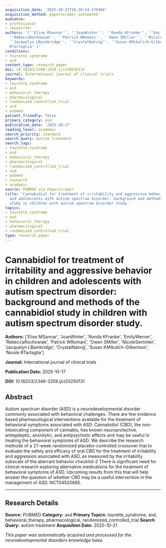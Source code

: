 ```yaml
---
acquisition_date: '2025-10-21T16:20:54.576304'
acquisition_method: paperscraper_automated
audience:
- professional
- researcher
authors: '[''Elise MSannar'', ''JoanWinter'', ''Ronda KFranke'', ''EmilyWerner'',
  ''RebeccaRochowiak'', ''Patrick WRomani'', ''Owen SMiller'', ''NicoleSemmler'',
  ''Jacquelyn LBainbridge'', ''CrystalNatvig'', ''Susan KMikulich-Gilbertson'', ''Nicole
  RTartaglia'']'
conditions:
- tourette_syndrome
- asd
content_type: research_paper
doi: 10.18203/2349-3259.ijct20250131
journal: International journal of clinical trials
keywords:
- tourette_syndrome
- asd
- behavioral_therapy
- pharmacological
- randomized_controlled_trial
- asd
- pubmed
patient_friendly: false
primary_category: asd
publication_date: '2025-10-17'
reading_level: academic
search_priority: standard
search_query: autism treatment
search_tags:
- tourette_syndrome
- asd
- behavioral_therapy
- pharmacological
- randomized_controlled_trial
- asd
- pubmed
- research
- academic
source: PUBMED via Paperscraper
title: 'Cannabidiol for treatment of irritability and aggressive behavior in children
  and adolescents with autism spectrum disorder: background and methods of the cannabidiol
  study in children with autism spectrum disorder study.'
topics:
- tourette_syndrome
- asd
- behavioral_therapy
- pharmacological
- randomized_controlled_trial
type: research_paper
---
```


# Cannabidiol for treatment of irritability and aggressive behavior in children and adolescents with autism spectrum disorder: background and methods of the cannabidiol study in children with autism spectrum disorder study.

**Authors:** ['Elise MSannar', 'JoanWinter', 'Ronda KFranke', 'EmilyWerner', 'RebeccaRochowiak', 'Patrick WRomani', 'Owen SMiller', 'NicoleSemmler', 'Jacquelyn LBainbridge', 'CrystalNatvig', 'Susan KMikulich-Gilbertson', 'Nicole RTartaglia']

**Journal:** International journal of clinical trials

**Publication Date:** 2025-10-17

**DOI:** 10.18203/2349-3259.ijct20250131

## Abstract

Autism spectrum disorder (ASD) is a neurodevelopmental disorder commonly associated with behavioral challenges. There are few evidence based pharmacological interventions available for the treatment of behavioral symptoms associated with ASD. Cannabidiol (CBD), the non-intoxicating component of cannabis, has known neuroprotective, antiepileptic, anxiolytic, and antipsychotic effects and may be useful in treating the behavioral symptoms of ASD. We describe the research methods of a 27-week randomized placebo-controlled crossover trial to evaluate the safety and efficacy of oral CBD for the treatment of irritability and aggression associated with ASD, as measured by the irritability subscale of the aberrant behavior checklist-2 There is significant need for clinical research exploring alternative medications for the treatment of behavioral symptoms of ASD. Upcoming results from this trial will help answer the question of whether CBD may be a useful intervention in the management of ASD. NCT04520685.

---

## Research Details

**Source:** PUBMED
**Category:** asd
**Primary Topics:** tourette_syndrome, asd, behavioral_therapy, pharmacological, randomized_controlled_trial
**Search Query:** autism treatment
**Acquisition Date:** 2025-10-21

*This paper was automatically acquired and processed for the neurodevelopmental disorders knowledge base.*
